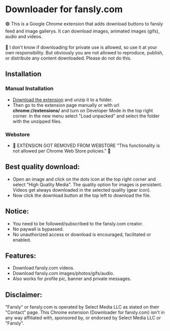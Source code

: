 # Downloader for fansly.com
🟢 This is a Google Chrome extension that adds download buttons to fansly feed and image gallerys. It can download images, animated images (gifs), audio and videos.<br><br>
🔴 I don't know if downloading for private use is allowed, so use it at your own responsibility. But obviously you are not allowed to reproduce, publish, or distribute any content downloaded. Please do not do this.

## Installation

### Manual Installation
* <a href="https://github.com/Motyldrogi/fansly-downloader/releases/latest" target="_blank">Download the extension</a> and unzip it to a folder.
* Then go to the extension page manually or with url **chrome://extensions/** and turn on Developer Mode in the top right corner. In the new menu select "Load unpacked" and select the folder with the unzipped files.

### Webstore
* 🔴 EXTENSION GOT REMOVED FROM WEBSTORE "This functionality is not allowed per Chrome Web Store policies." 🔴

## Best quality download:
* Open an image and click on the dots icon at the top right corner and select "High Quality Media". The quality option for images is persistent. Videos get always downloaded in the selected quality (gear icon).
* Now click the download button at the top left to download the file.

## Notice:
* You need to be followed/subscribed to the fansly.com creator.
* No paywall is bypassed.
* No unauthorized access or download is encouraged, facilitated or enabled.

## Features:
* Download fansly.com videos.
* Download fansly.com images/photos/gifs/audio.
* Also works for profile pic, banner and private messages.

## Disclaimer:
"Fansly" or fansly.com is operated by Select Media LLC as stated on their "Contact" page. This Chrome extension (Downloader for fansly.com) isn't in any way affiliated with, sponsored by, or endorsed by Select Media LLC or "Fansly".
